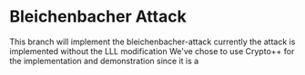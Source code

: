 # Bleichenbacher Attack

This branch will implement the bleichenbacher-attack
currently the attack is implemented without the LLL modification
We've chose to use Crypto++ for the implementation and demonstration since it is a 